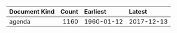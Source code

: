 | Document Kind   |   Count | Earliest   | Latest     |
|:----------------|--------:|:-----------|:-----------|
| agenda          |    1160 | 1960-01-12 | 2017-12-13 |